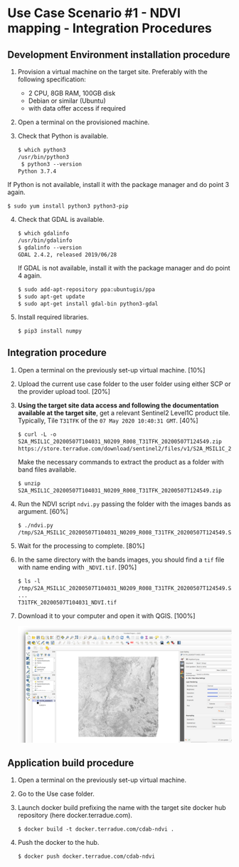 # Use Case Scenario #1 - NDVI mapping - Integration Procedures

## Development Environment installation procedure

1. Provision a virtual machine on the target site. Preferably with the following specification:
   - 2 CPU, 8GB RAM, 100GB disk
   - Debian or similar (Ubuntu)
   - with data offer access if required
  
2. Open a terminal on the provisioned machine.

3. Check that Python is available.

   ```console
   $ which python3
   /usr/bin/python3
    $ python3 --version
   Python 3.7.4
   ```

  If Python is not available, install it with the package manager and do point 3 again.

  ```console
  $ sudo yum install python3 python3-pip
  ```

4. Check that GDAL is available.

   ```console
   $ which gdalinfo
   /usr/bin/gdalinfo
   $ gdalinfo --version
   GDAL 2.4.2, released 2019/06/28
   ```

   If GDAL is not available, install it with the package manager and do point 4 again.

   ```console
   $ sudo add-apt-repository ppa:ubuntugis/ppa
   $ sudo apt-get update
   $ sudo apt-get install gdal-bin python3-gdal
   ```

5. Install required libraries.

   ```console
   $ pip3 install numpy
   ```

## Integration procedure 

1. Open a terminal on the previously set-up virtual machine. [10%]

2. Upload the current use case folder to the user folder using either SCP or the provider upload tool. [20%]

3. **Using the target site data access and following the documentation available at the target site**, get a relevant Sentinel2 Level1C product tile. Typically, Tile `T31TFK` of the `07 May 2020 10:40:31 GMT`. [40%]

   ```console
   $ curl -L -o S2A_MSIL1C_20200507T104031_N0209_R008_T31TFK_20200507T124549.zip https://store.terradue.com/download/sentinel2/files/v1/S2A_MSIL1C_20200507T104031_N0209_R008_T31TFK_20200507T124549
   ```

    Make the necessary commands to extract the product as a folder with band files available.

   ```console
   $ unzip S2A_MSIL1C_20200507T104031_N0209_R008_T31TFK_20200507T124549.zip
   ```

4. Run the NDVI script `ndvi.py` passing the folder with the images bands as argument. [60%]

   ```console
   $ ./ndvi.py /tmp/S2A_MSIL1C_20200507T104031_N0209_R008_T31TFK_20200507T124549.SAFE/GRANULE/L1C_T31TFK_A025459_20200507T104558/IMG_DATA/
   ```

5. Wait for the processing to complete. [80%]

6. In the same directory with the bands images, you should find a `tif` file with name ending with `_NDVI.tif`. [90%]

   ```console
   $ ls -l /tmp/S2A_MSIL1C_20200507T104031_N0209_R008_T31TFK_20200507T124549.SAFE/GRANULE/L1C_T31TFK_A025459_20200507T104558/IMG_DATA/
   ...
   T31TFK_20200507T104031_NDVI.tif
   ```

8. Download it to your computer and open it with QGIS. [100%]

   ![NDVI in QIS](T31TFK_20200507T104031_NDVI.png "NDVI in QGIS")

## Application build procedure 

1. Open a terminal on the previously set-up virtual machine.

2. Go to the Use case folder.

3. Launch docker build prefixing the name with the target site docker hub repository (here docker.terradue.com).

   ```console
   $ docker build -t docker.terradue.com/cdab-ndvi .
   ```

4. Push the docker to the hub.

   ```console
   $ docker push docker.terradue.com/cdab-ndvi
   ```
